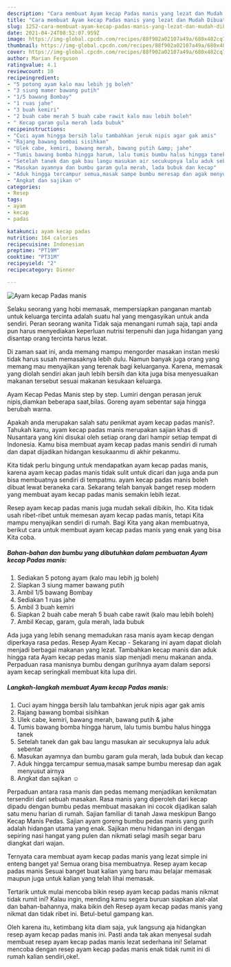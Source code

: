 ```yaml
---
description: "Cara membuat Ayam kecap Padas manis yang lezat dan Mudah Dibuat"
title: "Cara membuat Ayam kecap Padas manis yang lezat dan Mudah Dibuat"
slug: 1252-cara-membuat-ayam-kecap-padas-manis-yang-lezat-dan-mudah-dibuat
date: 2021-04-24T08:52:07.959Z
image: https://img-global.cpcdn.com/recipes/88f902a02107a49a/680x482cq70/ayam-kecap-padas-manis-foto-resep-utama.jpg
thumbnail: https://img-global.cpcdn.com/recipes/88f902a02107a49a/680x482cq70/ayam-kecap-padas-manis-foto-resep-utama.jpg
cover: https://img-global.cpcdn.com/recipes/88f902a02107a49a/680x482cq70/ayam-kecap-padas-manis-foto-resep-utama.jpg
author: Marian Ferguson
ratingvalue: 4.1
reviewcount: 10
recipeingredient:
- "5 potong ayam kalo mau lebih jg boleh"
- "3 siung mamer bawang putih"
- "1/5 bawang Bombay"
- "1 ruas jahe"
- "3 buah kemiri"
- "2 buah cabe merah 5 buah cabe rawit kalo mau lebih boleh"
- " Kecap garam gula merah lada bubuk"
recipeinstructions:
- "Cuci ayam hingga bersih lalu tambahkan jeruk nipis agar gak amis"
- "Rajang bawang bombai sisihkan"
- "Ulek cabe, kemiri, bawang merah, bawang putih &amp; jahe"
- "Tumis bawang bomba hingga harum, lalu tumis bumbu halus hingga tanek"
- "Setelah tanek dan gak bau langu masukan air secukupnya lalu aduk sebentar"
- "Masukan ayamnya dan bumbu garam gula merah, lada bubuk dan kecap"
- "Aduk hingga tercampur semua,masak sampe bumbu meresap dan agak menyusut airnya"
- "Angkat dan sajikan ☺️"
categories:
- Resep
tags:
- ayam
- kecap
- padas

katakunci: ayam kecap padas 
nutrition: 164 calories
recipecuisine: Indonesian
preptime: "PT19M"
cooktime: "PT31M"
recipeyield: "2"
recipecategory: Dinner

---
```



![Ayam kecap Padas manis](https://img-global.cpcdn.com/recipes/88f902a02107a49a/680x482cq70/ayam-kecap-padas-manis-foto-resep-utama.jpg)

Selaku seorang yang hobi memasak, mempersiapkan panganan mantab untuk keluarga tercinta adalah suatu hal yang mengasyikan untuk anda sendiri. Peran seorang  wanita Tidak saja menangani rumah saja, tapi anda pun harus menyediakan keperluan nutrisi terpenuhi dan juga hidangan yang disantap orang tercinta harus lezat.

Di zaman  saat ini, anda memang mampu mengorder masakan instan meski tidak harus susah memasaknya lebih dulu. Namun banyak juga orang yang memang mau menyajikan yang terenak bagi keluarganya. Karena, memasak yang diolah sendiri akan jauh lebih bersih dan kita juga bisa menyesuaikan makanan tersebut sesuai makanan kesukaan keluarga. 

Ayam Kecap Pedas Manis step by step. Lumiri dengan perasan jeruk nipis,diamkan beberapa saat,bilas. Goreng ayam sebentar saja hingga berubah warna.

Apakah anda merupakan salah satu penikmat ayam kecap padas manis?. Tahukah kamu, ayam kecap padas manis merupakan sajian khas di Nusantara yang kini disukai oleh setiap orang dari hampir setiap tempat di Indonesia. Kamu bisa membuat ayam kecap padas manis sendiri di rumah dan dapat dijadikan hidangan kesukaanmu di akhir pekanmu.

Kita tidak perlu bingung untuk mendapatkan ayam kecap padas manis, karena ayam kecap padas manis tidak sulit untuk dicari dan juga anda pun bisa membuatnya sendiri di tempatmu. ayam kecap padas manis boleh dibuat lewat beraneka cara. Sekarang telah banyak banget resep modern yang membuat ayam kecap padas manis semakin lebih lezat.

Resep ayam kecap padas manis juga mudah sekali dibikin, lho. Kita tidak usah ribet-ribet untuk memesan ayam kecap padas manis, tetapi Kita mampu menyajikan sendiri di rumah. Bagi Kita yang akan membuatnya, berikut cara untuk membuat ayam kecap padas manis yang enak yang bisa Kita coba.

<!--inarticleads1-->

##### Bahan-bahan dan bumbu yang dibutuhkan dalam pembuatan Ayam kecap Padas manis:

1. Sediakan 5 potong ayam (kalo mau lebih jg boleh)
1. Siapkan 3 siung mamer bawang putih
1. Ambil 1/5 bawang Bombay
1. Sediakan 1 ruas jahe
1. Ambil 3 buah kemiri
1. Siapkan 2 buah cabe merah 5 buah cabe rawit (kalo mau lebih boleh)
1. Ambil  Kecap, garam, gula merah, lada bubuk


Ada juga yang lebih senang memadukan rasa manis ayam kecap dengan diperkaya rasa pedas. Resep Ayam Kecap - Sekarang ini ayam dapat diolah menjadi berbagai makanan yang lezat. Tambahkan kecap manis dan aduk hingga rata Ayam kecap pedas manis siap menjadi menu makanan anda. Perpaduan rasa manisnya bumbu dengan gurihnya ayam dalam seporsi ayam kecap seringkali membuat kita lupa diri. 

<!--inarticleads2-->

##### Langkah-langkah membuat Ayam kecap Padas manis:

1. Cuci ayam hingga bersih lalu tambahkan jeruk nipis agar gak amis
1. Rajang bawang bombai sisihkan
1. Ulek cabe, kemiri, bawang merah, bawang putih &amp; jahe
1. Tumis bawang bomba hingga harum, lalu tumis bumbu halus hingga tanek
1. Setelah tanek dan gak bau langu masukan air secukupnya lalu aduk sebentar
1. Masukan ayamnya dan bumbu garam gula merah, lada bubuk dan kecap
1. Aduk hingga tercampur semua,masak sampe bumbu meresap dan agak menyusut airnya
1. Angkat dan sajikan ☺️


Perpaduan antara rasa manis dan pedas memang menjadikan kenikmatan tersendiri dari sebuah masakan. Rasa manis yang diperoleh dari kecap dipadu dengan bumbu pedas membuat masakan ini cocok dijadikan salah satu menu harian di rumah. Sajian familiar di tanah Jawa meskipun Bango Kecap Manis Pedas. Sajian ayam goreng bumbu pedas manis yang gurih adalah hidangan utama yang enak. Sajikan menu hidangan ini dengan sepiring nasi hangat yang pulen dan nikmati selagi masih segar baru diangkat dari wajan. 

Ternyata cara membuat ayam kecap padas manis yang lezat simple ini enteng banget ya! Semua orang bisa membuatnya. Resep ayam kecap padas manis Sesuai banget buat kalian yang baru mau belajar memasak maupun juga untuk kalian yang telah lihai memasak.

Tertarik untuk mulai mencoba bikin resep ayam kecap padas manis nikmat tidak rumit ini? Kalau ingin, mending kamu segera buruan siapkan alat-alat dan bahan-bahannya, maka bikin deh Resep ayam kecap padas manis yang nikmat dan tidak ribet ini. Betul-betul gampang kan. 

Oleh karena itu, ketimbang kita diam saja, yuk langsung aja hidangkan resep ayam kecap padas manis ini. Pasti anda tak akan menyesal sudah membuat resep ayam kecap padas manis lezat sederhana ini! Selamat mencoba dengan resep ayam kecap padas manis enak tidak rumit ini di rumah kalian sendiri,oke!.

